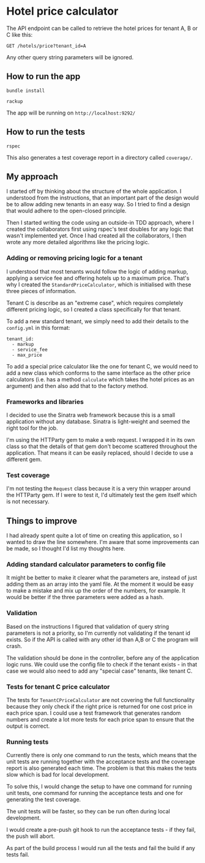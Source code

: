 # Hotel price calculator

The API endpoint can be called to retrieve the hotel prices for tenant A, B or C like this:

`GET /hotels/price?tenant_id=A`

Any other query string parameters will be ignored.

## How to run the app

`bundle install`

`rackup`

The app will be running on `http://localhost:9292/`


## How to run the tests

`rspec`

This also generates a test coverage report in a directory called `coverage/`.


## My approach

I started off by thinking about the structure of the whole application. I understood from the instructions, that an important part of the design would be to allow adding new tenants in an easy way. So I tried to find a design that would adhere to the open-closed principle.

Then I started writing the code using an outside-in TDD approach, where I created the collaborators first using rspec's test doubles for any logic that wasn't implemented yet.
Once I had created all the collaborators, I then wrote any more detailed algorithms like the pricing logic.


### Adding or removing pricing logic for a tenant

I understood that most tenants would follow the logic of adding markup, applying a service fee and offering hotels up to a maximum price.
That's why I created the `StandardPriceCalculator`, which is initialised with these three pieces of information.

Tenant C is describe as an "extreme case", which requires completely different pricing logic, so I created a class specifically for that tenant.

To add a new standard tenant, we simply need to add their details to the `config.yml` in this format:

```
tenant_id:
  - markup
  - service_fee
  - max_price
```

To add a special price calculator like the one for tenant C, we would need to add a new class which conforms to the same interface as the other price calculators (i.e. has a method `calculate` which takes the hotel prices as an argument) and then also add that to the factory method.


### Frameworks and libraries

I decided to use the Sinatra web framework because this is a small application without any database. Sinatra is light-weight and seemed the right tool for the job.

I'm using the HTTParty gem to make a web request. I wrapped it in its own class so that the details of that gem don't become scattered throughout the application.
That means it can be easily replaced, should I decide to use a different gem.


### Test coverage

I'm not testing the `Request` class because it is a very thin wrapper around the HTTParty gem.
If I were to test it, I'd ultimately test the gem itself which is not necessary.


## Things to improve

I had already spent quite a lot of time on creating this application, so I wanted to draw the line somewhere. I'm aware that some improvements can be made, so I thought I'd list my thoughts here.


### Adding standard calculator parameters to config file

It might be better to make it clearer what the parameters are, instead of just adding them as an array into the yaml file.
At the moment it would be easy to make a mistake and mix up the order of the numbers, for example.
It would be better if the three parameters were added as a hash.


### Validation

Based on the instructions I figured that validation of query string parameters is not a priority, so I'm currently not validating if the tenant id exists. So if the API is called with any other id than A,B or C the program will crash.

The validation should be done in the controller, before any of the application logic runs.
We could use the config file to check if the tenant exists - in that case we would also need to add any "special case" tenants, like tenant C.


### Tests for tenant C price calculator

The tests for `TenantCPriceCalculator` are not covering the full functionality because they only check if the right price is returned for one cost price in each price span.
I could use a test framework that generates random numbers and create a lot more tests for each price span to ensure that the output is correct.


### Running tests

Currently there is only one command to run the tests, which means that the unit tests are running together with the acceptance tests and the coverage report is also generated each time. The problem is that this makes the tests slow which is bad for local development.

To solve this, I would change the setup to have one command for running unit tests, one command for running the acceptance tests and one for generating the test coverage.

The unit tests will be faster, so they can be run often during local development.

I would create a pre-push git hook to run the acceptance tests - if they fail, the push will abort.

As part of the build process I would run all the tests and fail the build if any tests fail.
